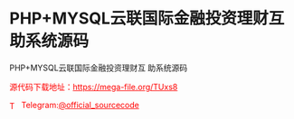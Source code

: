 # PHP+MYSQL云联国际金融投资理财互 助系统源码

PHP+MYSQL云联国际金融投资理财互 助系统源码<br>


<p style="color: red;">源代码下载地址：<a href="https://mega-file.org/TUxs8" style="color: red;">https://mega-file.org/TUxs8</a></p><p style="color: red;"><img src="https://cdn-icons-png.flaticon.com/512/2111/2111646.png" alt="Telegram Icon" style="width: 16px; vertical-align: middle; margin-right: 5px;">Telegram:<a href="https://t.me/official_sourcecode" style="color: red;">@official_sourcecode</a></p>